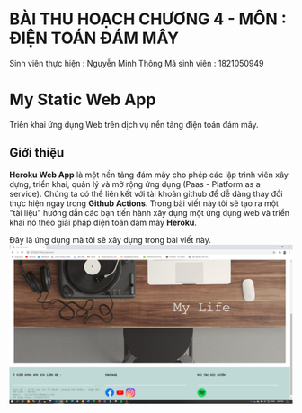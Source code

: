 # BÀI THU HOẠCH CHƯƠNG 4 - MÔN : ĐIỆN TOÁN ĐÁM MÂY
Sinh viên thực hiện : Nguyễn Minh Thông
Mã sinh viên : 1821050949

# My Static Web App
Triển khai ứng dụng Web trên dịch vụ nền tảng điện toán đám mây.

## Giới thiệu
**Heroku Web App** là một nền tảng đám mây cho phép các lập trình viên xây dựng, triển khai, quản lý và mở rộng ứng dụng (Paas - Platform as a service). Chúng ta có thể liên kết với tài khoản github để dễ dàng thay đổi thực hiện ngay trong **Github Actions**.
Trong bài viết này tôi sẽ tạo ra một "tài liệu" hướng dẫn các bạn tiến hành xây dụng một ứng dụng web và triển khai nó theo giải pháp điện toán đám mây **Heroku**.

Đây là ứng dụng mà tôi sẽ xây dựng trong bài viết này.<br>
![Sound Magic](./images/homepage.png)
